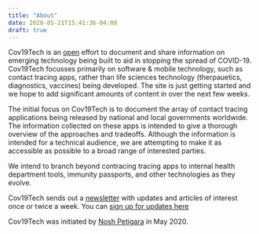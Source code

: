 ```yaml
---
title: "About"
date: 2020-05-21T15:41:36-04:00
draft: true
---
```


Cov19Tech is an [open](https://github.com/Cov19tech/cov19tech) effort to document and share information on emerging technology being built to aid in stopping the spread of COVID-19. Cov19Tech focusses primarily on software & mobile technology, such as contact tracing apps, rather than life sciences technology (therpauetics, diagnostics, vaccines) being developed. The site is just getting started and we hope to add significant amounts of content in over the next few weeks.

The initial focus on Cov19Tech is to document the array of contact tracing applications being released by national and local governments worldwide. The information collected on these apps is intended to give a thorough overview of the approaches and tradeoffs. Although the information is intended for a technical audience, we are attempting to make it as accessible as possible to a broad range of interested parties.

We intend to branch beyond contracing tracing apps to internal health department tools, immunity passports, and other technologies as they evolve. 

Cov19Tech sends out a [newsletter](https://cov19tech.substack.com/archive) with updates and articles of interest once or twice a week. You can [sign up for updates here](https://cov19tech.substack.com/subscribe)

Cov19Tech was initiated by [Nosh Petigara](https://www.linkedin.com/in/noshp) in May 2020.